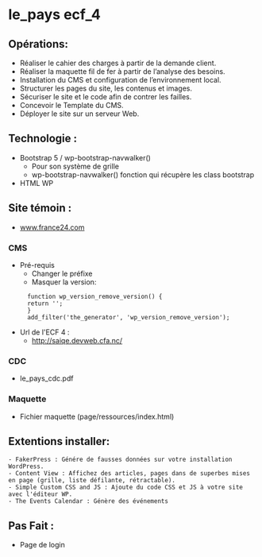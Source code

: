 # le_pays ecf_4
 ## Opérations:
- Réaliser le cahier des charges à partir de la demande client.
- Réaliser la maquette fil de fer à partir de l’analyse des besoins.
- Installation du CMS et configuration de l’environnement local.
- Structurer les pages du site, les contenus et images.
- Sécuriser le site et le code afin de contrer les failles.
- Concevoir le Template du CMS.
- Déployer le site sur un serveur Web.
## Technologie : 
- Bootstrap 5 / wp-bootstrap-navwalker()
  - Pour son système de grille
  - wp-bootstrap-navwalker() fonction qui récupère les class bootstrap
- HTML WP
## Site témoin :
  - www.france24.com
### CMS
- Pré-requis
  - Changer le préfixe
  - Masquer la version:
  ```
    function wp_version_remove_version() {
    return '';
    }
    add_filter('the_generator', 'wp_version_remove_version');
  ```  
- Url de l'ECF 4 :
  - http://saiqe.devweb.cfa.nc/
### CDC
- le_pays_cdc.pdf
### Maquette
- Fichier maquette (page/ressources/index.html)
## Extentions installer:
    - FakerPress : Génére de fausses données sur votre installation WordPress.
    - Content View : Affichez des articles, pages dans de superbes mises en page (grille, liste défilante, rétractable).
    - Simple Custom CSS and JS : Ajoute du code CSS et JS à votre site avec l'éditeur WP.
    - The Events Calendar : Génère des événements
## Pas Fait :
  - Page  de login

